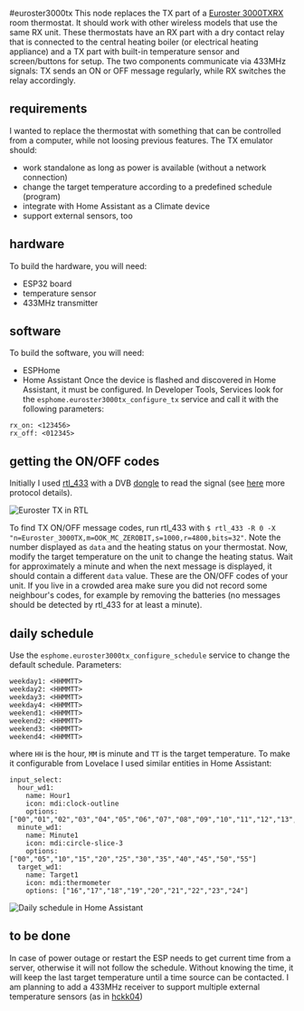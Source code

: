#euroster3000tx
This node replaces the TX part of a [Euroster 3000TXRX](https://www.euroster.pl/en/produkty/room-thermostats/programmable/euroster-3000txrx/269) room thermostat. It should work with other wireless models that use the same RX unit.
These thermostats have an RX part with a dry contact relay that is connected to the central heating boiler (or electrical heating appliance) and a TX part with built-in temperature sensor and screen/buttons for setup. The two components communicate via 433MHz signals: TX sends an ON or OFF message regularly, while RX switches the relay accordingly.

## requirements
I wanted to replace the thermostat with something that can be controlled from a computer, while not loosing previous features. The TX emulator should:
- work standalone as long as power is available (without a network connection)
- change the target temperature according to a predefined schedule (program)
- integrate with Home Assistant as a Climate device
- support external sensors, too

## hardware
To build the hardware, you will need:
- ESP32 board
- temperature sensor
- 433MHz transmitter

## software
To build the software, you will need:
- ESPHome
- Home Assistant
Once the device is flashed and discovered in Home Assistant, it must be configured. In Developer Tools, Services look for the `esphome.euroster3000tx_configure_tx` service and call it with the following parameters:
```
rx_on: <123456>
rx_off: <012345>
```

## getting the ON/OFF codes
Initially I used [rtl_433](https://github.com/merbanan/rtl_433) with a DVB [dongle](https://www.rtl-sdr.com/product/rtl-sdr-blog-v3-r820t2-rtl2832u-1ppm-tcxo-sma-software-defined-radio-dongle-only/) to read the signal (see [here](https://github.com/merbanan/rtl_433_tests/tree/master/tests/euroster/3000tx/01) more protocol details).

![Euroster TX in RTL](https://github.com/rp3tya/esp4home/raw/master/esphome/euroster3000tx.rtl.png)

To find TX ON/OFF message codes, run rtl_433 with `$ rtl_433 -R 0 -X "n=Euroster_3000TX,m=OOK_MC_ZEROBIT,s=1000,r=4800,bits=32"`. Note the number displayed as `data` and the heating status on your thermostat. Now, modify the target temperature on the unit to change the heating status. Wait for approximately a minute and when the next message is displayed, it should contain a different `data` value. These are the ON/OFF codes of your unit. If you live in a crowded area make sure you did not record some neighbour's codes, for example by removing the batteries (no messages should be detected by rtl_433 for at least a minute).

## daily schedule
Use the `esphome.euroster3000tx_configure_schedule` service to change the default schedule. Parameters:
```
weekday1: <HHMMTT>
weekday2: <HHMMTT>
weekday3: <HHMMTT>
weekday4: <HHMMTT>
weekend1: <HHMMTT>
weekend2: <HHMMTT>
weekend3: <HHMMTT>
weekend4: <HHMMTT>
```
where `HH` is the hour, `MM` is minute and `TT` is the target temperature. To make it configurable from Lovelace I used similar entities in Home Assistant:
```
input_select:
  hour_wd1:
    name: Hour1
    icon: mdi:clock-outline
    options: ["00","01","02","03","04","05","06","07","08","09","10","11","12","13","14","15","16","17","18","19","20","21","22","23"]
  minute_wd1:
    name: Minute1
    icon: mdi:circle-slice-3
    options: ["00","05","10","15","20","25","30","35","40","45","50","55"]
  target_wd1:
    name: Target1
    icon: mdi:thermometer
    options: ["16","17","18","19","20","21","22","23","24"]
```
![Daily schedule in Home Assistant](https://github.com/rp3tya/esp4home/raw/master/esphome/euroster3000tx.schedule.png)

## to be done
In case of power outage or restart the ESP needs to get current time from a server, otherwise it will not follow the schedule. Without knowing the time, it will keep the last target temperature until a time source can be contacted.
I am planning to add a 433MHz receiver to support multiple external temperature sensors (as in [hckk04](https://github.com/rp3tya/esp4home/blob/master/esphome/hckk04.README.md))


